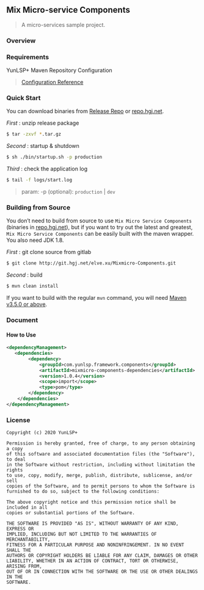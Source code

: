 ## Mix Micro-service Components

> A micro-services sample project.

### Overview

>

### Requirements

YunLSP+ Maven Repository Configuration

> [Configuration Reference](https://github.com/misselvexu/Acmedcare-Maven-Nexus/blob/master/README.md)

### Quick Start

You can download binaries from [Release Repo](http://git.hgj.net/elve.xu/Mixmicro-Components) or [repo.hgj.net](http://nexus.hgj.net/).

*First* : unzip release package

```bash
$ tar -zxvf *.tar.gz
```

*Second* : startup & shutdown

```bash
$ sh ./bin/startup.sh -p production  
```

*Third* : check the application log

```bash
$ tail -f logs/start.log
```

> param: -p (optional): `production` | `dev`


### Building from Source

You don’t need to build from source to use `Mix Micro Service Components` (binaries in [repo.hgj.net](http://nexus.hgj.net)), 
but if you want to try out the latest and greatest, 
`Mix Micro Service Components` can be easily built with the maven wrapper. You also need JDK 1.8.

*First* : git clone source from gitlab
 
```bash
$ git clone http://git.hgj.net/elve.xu/Mixmicro-Components.git
```

*Second* : build

```bash
$ mvn clean install
```

If you want to build with the regular `mvn` command, you will need [Maven v3.5.0 or above](https://maven.apache.org/run-maven/index.html).


### Document

#### How to Use

```xml
<dependencyManagement>
   <dependencies>
        <dependency>
            <groupId>com.yunlsp.framework.components</groupId>
            <artifactId>mixmicro-components-dependencies</artifactId>
            <version>1.0.4</version>
            <scope>import</scope>
            <type>pom</type>
        </dependency>               
    </dependencies>
</dependencyManagement>

```


### License
 
```
Copyright (c) 2020 YunLSP+

Permission is hereby granted, free of charge, to any person obtaining a copy
of this software and associated documentation files (the "Software"), to deal
in the Software without restriction, including without limitation the rights
to use, copy, modify, merge, publish, distribute, sublicense, and/or sell
copies of the Software, and to permit persons to whom the Software is
furnished to do so, subject to the following conditions:

The above copyright notice and this permission notice shall be included in all
copies or substantial portions of the Software.

THE SOFTWARE IS PROVIDED "AS IS", WITHOUT WARRANTY OF ANY KIND, EXPRESS OR
IMPLIED, INCLUDING BUT NOT LIMITED TO THE WARRANTIES OF MERCHANTABILITY,
FITNESS FOR A PARTICULAR PURPOSE AND NONINFRINGEMENT. IN NO EVENT SHALL THE
AUTHORS OR COPYRIGHT HOLDERS BE LIABLE FOR ANY CLAIM, DAMAGES OR OTHER
LIABILITY, WHETHER IN AN ACTION OF CONTRACT, TORT OR OTHERWISE, ARISING FROM,
OUT OF OR IN CONNECTION WITH THE SOFTWARE OR THE USE OR OTHER DEALINGS IN THE
SOFTWARE.

```